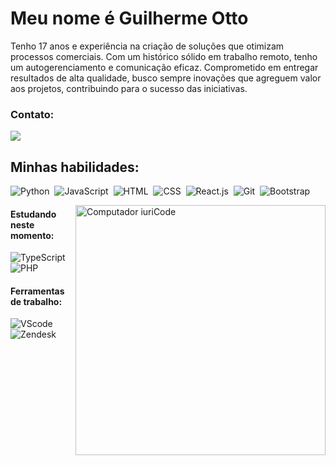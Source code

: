 
<div> 

<h1>Meu nome é Guilherme Otto</h1>

<p align="left">Tenho 17 anos e experiência na criação de soluções que otimizam processos comerciais. Com um histórico sólido em trabalho remoto, tenho um autogerenciamento e comunicação eficaz.
Comprometido em entregar resultados de alta qualidade, busco sempre inovações que agreguem valor aos projetos, contribuindo para o sucesso das iniciativas.</p>

### Contato:
<a href = "mailto:contato.guilhermeotto22@gmail.com"> <img src="https://img.shields.io/badge/-Gmail-%23333?style=for-the-badge&logo=gmail&logoColor=red" target="_blank"></a>

## Minhas habilidades:

![Python](https://img.shields.io/badge/Python-14354C?style=for-the-badge&logo=python&logoColor=white)&nbsp;
![JavaScript](https://img.shields.io/badge/JavaScript-F7DF1E?style=for-the-badge&logo=javascript&logoColor=black)&nbsp;
![HTML](https://img.shields.io/badge/HTML5-E34F26?style=for-the-badge&logo=html5&logoColor=white)&nbsp;
![CSS](https://img.shields.io/badge/CSS3-1572B6?style=for-the-badge&logo=css3&logoColor=white)&nbsp;
![React.js](https://img.shields.io/badge/React-20232A?style=for-the-badge&logo=react&logoColor=61DAFB)&nbsp;
![Git](https://img.shields.io/badge/GIT-E44C30?style=for-the-badge&logo=git&logoColor=white)&nbsp;
![Bootstrap](https://img.shields.io/badge/Bootstrap-563D7C?style=for-the-badge&logo=bootstrap&logoColor=white)

<img src="https://raw.githubusercontent.com/MicaelliMedeiros/micaellimedeiros/master/image/computer-illustration.png" min-width="400px" max-width="400px" width="400px" align="right" alt="Computador iuriCode">

#### Estudando neste momento:

![TypeScript](https://img.shields.io/badge/TypeScript-007ACC?style=for-the-badge&logo=typescript&logoColor=white)
![PHP](https://img.shields.io/badge/PHP-777BB4?style=for-the-badge&logo=php&logoColor=white)

#### Ferramentas de trabalho:

![VScode](https://img.shields.io/badge/vscode-4285F4?style=for-the-badge&logo=vscode&logoColor=white)&nbsp;
![Zendesk](https://img.shields.io/badge/Zendesk-E95420?style=for-the-badge&logo=zendesk&logoColor=white)&nbsp;

&nbsp;
&nbsp;
